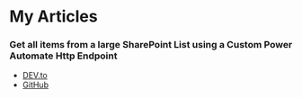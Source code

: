 # My Articles

### Get all items from a large SharePoint List using a Custom Power Automate Http Endpoint
- [DEV.to](https://dev.to/cmohan/get-all-items-from-a-large-sharepoint-list-using-a-custom-power-automate-http-endpoint-d0l-temp-slug-3757616?preview=f59fb47f77fe5bc2f0aec4a9fc13e9edeb34f08555a03413f9f4e2e62a2c5541cfde6da0d9d400a9fbf84bad58288cff932a7e0080245cc87848d051)
- [GitHub](Large-List-Endpoint/Custom-HTTP-Endpoint-for-Large-List.md)
